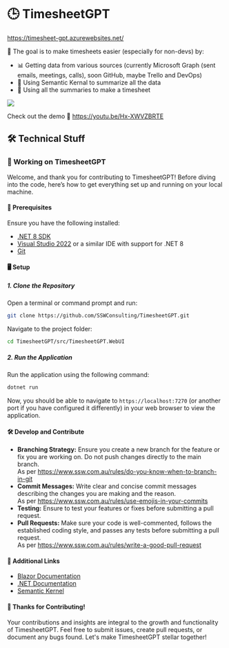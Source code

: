 # 🕒 TimesheetGPT

https://timesheet-gpt.azurewebsites.net/

🎯 The goal is to make timesheets easier (especially for non-devs) by:
- 📊 Getting data from various sources (currently Microsoft Graph (sent emails, meetings, calls), soon GitHub, maybe Trello and DevOps)
- 🤖 Using Semantic Kernal to summarize all the data
- 📝 Using all the summaries to make a timesheet

![](https://github.com/bradystroud/TimesheetGPT/assets/38869720/c953851f-b5f8-4f95-aed9-bcbcb21d1e3d)

Check out the demo 🎥
https://youtu.be/Hx-XWVZBRTE

## 🛠 Technical Stuff

### 🚀 Working on TimesheetGPT

Welcome, and thank you for contributing to TimesheetGPT! Before diving into the code, here’s how to get everything set up and running on your local machine.

#### 🧰 Prerequisites

Ensure you have the following installed:
- [.NET 8 SDK](https://dotnet.microsoft.com/download/dotnet/8.0)
- [Visual Studio 2022](https://visualstudio.microsoft.com/vs/) or a similar IDE with support for .NET 8
- [Git](https://git-scm.com/)

#### 🖥 Setup

##### 1. **Clone the Repository**

Open a terminal or command prompt and run:
   ```bash
   git clone https://github.com/SSWConsulting/TimesheetGPT.git
   ```
Navigate to the project folder:
   ```bash
   cd TimesheetGPT/src/TimesheetGPT.WebUI
   ```

##### 2. **Run the Application**

Run the application using the following command:
   ```bash
   dotnet run
   ```
Now, you should be able to navigate to `https://localhost:7270` (or another port if you have configured it differently) in your web browser to view the application.

#### 🛠 Develop and Contribute

- **Branching Strategy:** Ensure you create a new branch for the feature or fix you are working on. Do not push changes directly to the main branch.  
As per https://www.ssw.com.au/rules/do-you-know-when-to-branch-in-git
- **Commit Messages:** Write clear and concise commit messages describing the changes you are making and the reason.  
As per https://www.ssw.com.au/rules/use-emojis-in-your-commits
- **Testing:** Ensure to test your features or fixes before submitting a pull request.
- **Pull Requests:** Make sure your code is well-commented, follows the established coding style, and passes any tests before submitting a pull request.  
As per https://www.ssw.com.au/rules/write-a-good-pull-request

#### 🔗 Additional Links
- [Blazor Documentation](https://docs.microsoft.com/en-us/aspnet/core/blazor/?view=aspnetcore-5.0)
- [.NET Documentation](https://docs.microsoft.com/en-us/dotnet/)
- [Semantic Kernel](https://learn.microsoft.com/en-us/semantic-kernel/overview/)

#### 🙌 Thanks for Contributing!
Your contributions and insights are integral to the growth and functionality of TimesheetGPT. Feel free to submit issues, create pull requests, or document any bugs found. Let's make TimesheetGPT stellar together!
